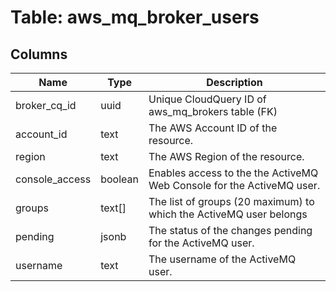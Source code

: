 
# Table: aws_mq_broker_users

## Columns
| Name        | Type           | Description  |
| ------------- | ------------- | -----  |
|broker_cq_id|uuid|Unique CloudQuery ID of aws_mq_brokers table (FK)|
|account_id|text|The AWS Account ID of the resource.|
|region|text|The AWS Region of the resource.|
|console_access|boolean|Enables access to the the ActiveMQ Web Console for the ActiveMQ user.|
|groups|text[]|The list of groups (20 maximum) to which the ActiveMQ user belongs|
|pending|jsonb|The status of the changes pending for the ActiveMQ user.|
|username|text|The username of the ActiveMQ user.|
